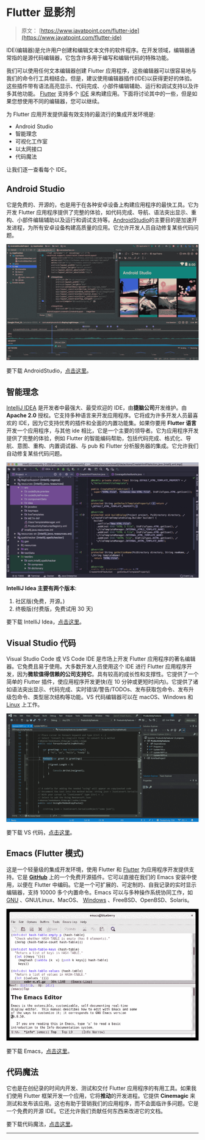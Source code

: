 # Flutter 显影剂

> 原文： [https://www.javatpoint.com/flutter-ide](https://www.javatpoint.com/flutter-ide)

IDE(编辑器)是允许用户创建和编辑文本文件的软件程序。在开发领域，编辑器通常指的是源代码编辑器，它包含许多用于编写和编辑代码的特殊功能。

我们可以使用任何文本编辑器创建 Flutter 应用程序，这些编辑器可以很容易地与我们的命令行工具相结合。但是，建议使用编辑器插件(IDE)以获得更好的体验。这些插件带有语法高亮显示、代码完成、小部件编辑辅助、运行和调试支持以及许多其他功能。 [Flutter](https://www.javatpoint.com/flutter) 支持多个 [IDE](https://www.javatpoint.com/ide-full-form) 来构建应用。下面将讨论其中的一些，但是如果您想使用不同的编辑器，您可以继续。

为 Flutter 应用开发提供最有效支持的最流行的集成开发环境是:

*   Android Studio
*   智能理念
*   可视化工作室
*   以太网接口
*   代码魔法

让我们逐一查看每个 IDE。

## Android Studio

它是免费的、开源的，也是用于在各种安卓设备上构建应用程序的最快工具。它为开发 Flutter 应用程序提供了完整的体验，如代码完成、导航、语法突出显示、重构、小部件编辑辅助以及运行和调试支持等。[AndroidStudio](https://www.javatpoint.com/android-studio)的主要目的是加速开发进程，为所有安卓设备构建高质量的应用。它允许开发人员自动修复某些代码问题。

![Flutter IDE](img/ab43d38a36cf479b30bb06190495a347.png)

要下载 AndroidStudio，[点击这里](https://developer.android.com/studio)。

## 智能理念

[IntelliJ IDEA](https://www.javatpoint.com/intellij-idea-tutorial) 是开发者中最强大、最受欢迎的 IDE，由**捷脑公司**开发维护。由**Apache 2.0** 授权。它支持多种语言来开发应用程序。它将成为许多开发人员最喜欢的 IDE，因为它支持优秀的插件和全面的内置功能集。如果你要用 **Flutter 语言**开发一个应用程序，与其他 ide 相比，它是一个主要的领导者。它为应用程序开发提供了完整的体验，例如 Flutter 的智能编码帮助，包括代码完成、格式化、导航、意图、重构、内置调试器、与 pub 和 Flutter 分析服务器的集成。它允许我们自动修复某些代码问题。

![Flutter IDE](img/8675625fbe5d1242004213f3bf121ca5.png)

**IntelliJ Idea 主要有两个版本**:

1.  社区版(免费，开源。)
2.  终极版(付费版，免费试用 30 天)

要下载 IntelliJ Idea，[点击这里](https://www.jetbrains.com/idea/download/#section=windows)。

## Visual Studio 代码

Visual Studio Code 或 VS Code IDE 是市场上开发 Flutter 应用程序的著名编辑器。它免费且易于使用。大多数开发人员使用这个 IDE 进行 Flutter 应用程序开发，因为**微软值得信赖的公司支持它**。具有较高的成长性和支撑性。它提供了一个简单的 Flutter 插件，使应用程序开发更快(在 10 分钟或更短时间内)。它提供了诸如语法突出显示、代码完成、实时错误/警告/TODOs、发布获取包命令、发布升级包命令、类型层次结构等功能。VS 代码编辑器可以在 macOS、Windows 和 [Linux](https://www.javatpoint.com/linux-tutorial) 上工作。

![Flutter IDE](img/3814c4b52806beb6190daae20043ec30.png)

要下载 VS 代码，[点击这里](https://code.visualstudio.com/download)。

## Emacs (Flutter 模式)

这是一个轻量级的集成开发环境，使用 Flutter 和 [Flutter](https://www.javatpoint.com/dart-programming) 为应用程序开发提供支持。它是 **[GitHub](https://www.javatpoint.com/what-is-github)** 上的一个免费开源插件。它可以直接在我们的 Emacs 安装中使用，以便在 Flutter 中编码。它是一个可扩展的、可定制的、自我记录的实时显示编辑器，支持 10000 多个内置命令。Emacs 可以与多种操作系统协同工作，如 [GNU](https://www.javatpoint.com/gnu-full-form) 、GNU/Linux、MacOS、 [Windows](https://www.javatpoint.com/windows) 、FreeBSD、OpenBSD、Solaris。

![Flutter IDE](img/9ced807848af3240992e29f91f50f577.png)

要下载 Emacs，[点击这里](https://www.gnu.org/software/emacs/download.html)。

## 代码魔法

它也是在创纪录的时间内开发、测试和交付 Flutter 应用程序的有用工具。如果我们使用 Flutter 框架开发一个应用，它将**推动**的开发进程。它提供 **Cinemagic** 来测试和发布该应用。这也有助于营销我们的应用程序，而不会面临许多问题。它是一个免费的开源 IDE。它还允许我们贡献任何东西来改进它的文档。

要下载代码魔法，[点击这里](https://codemagic.io/start/)。

* * *